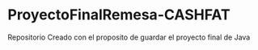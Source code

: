 # ProyectoFinalRemesa-CASHFAT
Repositorio Creado con el proposito de guardar el proyecto final de Java
